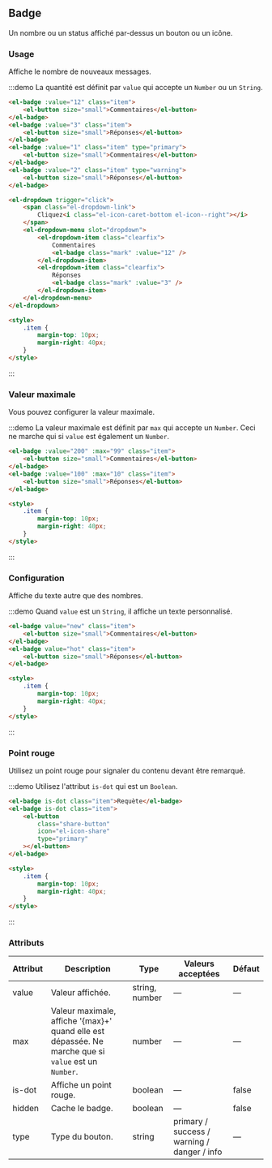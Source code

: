 ## Badge

Un nombre ou un status affiché par-dessus un bouton ou un icône.

### Usage

Affiche le nombre de nouveaux messages.

:::demo La quantité est définit par `value` qui accepte un `Number` ou un `String`.

```html
<el-badge :value="12" class="item">
	<el-button size="small">Commentaires</el-button>
</el-badge>
<el-badge :value="3" class="item">
	<el-button size="small">Réponses</el-button>
</el-badge>
<el-badge :value="1" class="item" type="primary">
	<el-button size="small">Commentaires</el-button>
</el-badge>
<el-badge :value="2" class="item" type="warning">
	<el-button size="small">Réponses</el-button>
</el-badge>

<el-dropdown trigger="click">
	<span class="el-dropdown-link">
		Cliquez<i class="el-icon-caret-bottom el-icon--right"></i>
	</span>
	<el-dropdown-menu slot="dropdown">
		<el-dropdown-item class="clearfix">
			Commentaires
			<el-badge class="mark" :value="12" />
		</el-dropdown-item>
		<el-dropdown-item class="clearfix">
			Réponses
			<el-badge class="mark" :value="3" />
		</el-dropdown-item>
	</el-dropdown-menu>
</el-dropdown>

<style>
	.item {
		margin-top: 10px;
		margin-right: 40px;
	}
</style>
```

:::

### Valeur maximale

Vous pouvez configurer la valeur maximale.

:::demo La valeur maximale est définit par `max` qui accepte un `Number`. Ceci ne marche qui si `value` est également un `Number`.

```html
<el-badge :value="200" :max="99" class="item">
	<el-button size="small">Commentaires</el-button>
</el-badge>
<el-badge :value="100" :max="10" class="item">
	<el-button size="small">Réponses</el-button>
</el-badge>

<style>
	.item {
		margin-top: 10px;
		margin-right: 40px;
	}
</style>
```

:::

### Configuration

Affiche du texte autre que des nombres.

:::demo Quand `value` est un `String`, il affiche un texte personnalisé.

```html
<el-badge value="new" class="item">
	<el-button size="small">Commentaires</el-button>
</el-badge>
<el-badge value="hot" class="item">
	<el-button size="small">Réponses</el-button>
</el-badge>

<style>
	.item {
		margin-top: 10px;
		margin-right: 40px;
	}
</style>
```

:::

### Point rouge

Utilisez un point rouge pour signaler du contenu devant être remarqué.

:::demo Utilisez l'attribut `is-dot` qui est un `Boolean`.

```html
<el-badge is-dot class="item">Requète</el-badge>
<el-badge is-dot class="item">
	<el-button
		class="share-button"
		icon="el-icon-share"
		type="primary"
	></el-button>
</el-badge>

<style>
	.item {
		margin-top: 10px;
		margin-right: 40px;
	}
</style>
```

:::

### Attributs

| Attribut | Description                                                                                          | Type           | Valeurs acceptées                           | Défaut |
| -------- | ---------------------------------------------------------------------------------------------------- | -------------- | ------------------------------------------- | ------ |
| value    | Valeur affichée.                                                                                     | string, number | —                                           | —      |
| max      | Valeur maximale, affiche '{max}+' quand elle est dépassée. Ne marche que si `value` est un `Number`. | number         | —                                           | —      |
| is-dot   | Affiche un point rouge.                                                                              | boolean        | —                                           | false  |
| hidden   | Cache le badge.                                                                                      | boolean        | —                                           | false  |
| type     | Type du bouton.                                                                                      | string         | primary / success / warning / danger / info | —      |

